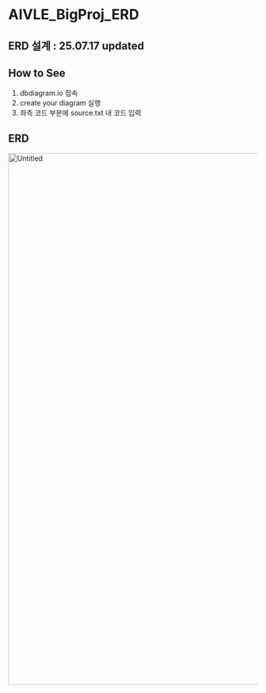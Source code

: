 # AIVLE_BigProj_ERD

## ERD 설계 : 25.07.17 updated

## How to See
1. dbdiagram.io 접속
2. create your diagram 실행
3. 좌측 코드 부분에 source.txt 내 코드 입력

## ERD
<img width="1284" height="1074" alt="Untitled" src="https://github.com/user-attachments/assets/6f39255c-3962-4c41-9102-1bdda4e42189" />
